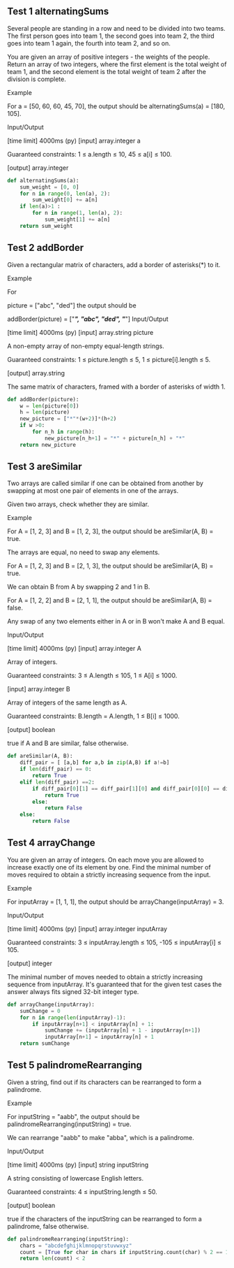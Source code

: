 ## Test 1 alternatingSums

Several people are standing in a row and need to be divided into two teams. The first person goes into team 1, the second goes into team 2, the third goes into team 1 again, the fourth into team 2, and so on.

You are given an array of positive integers - the weights of the people. Return an array of two integers, where the first element is the total weight of team 1, and the second element is the total weight of team 2 after the division is complete.

Example

For a = [50, 60, 60, 45, 70], the output should be
alternatingSums(a) = [180, 105].

Input/Output

[time limit] 4000ms (py)
[input] array.integer a

Guaranteed constraints:
1 ≤ a.length ≤ 10,
45 ≤ a[i] ≤ 100.

[output] array.integer

```python
def alternatingSums(a):
    sum_weight = [0, 0]
    for n in range(0, len(a), 2):
        sum_weight[0] += a[n]
    if len(a)>1 :
        for n in range(1, len(a), 2):
            sum_weight[1] += a[n]
    return sum_weight
```

## Test 2 addBorder
Given a rectangular matrix of characters, add a border of asterisks(*) to it.

Example

For

picture = ["abc",
           "ded"]
the output should be

addBorder(picture) = ["*****",
                      "*abc*",
                      "*ded*",
                      "*****"]
Input/Output

[time limit] 4000ms (py)
[input] array.string picture

A non-empty array of non-empty equal-length strings.

Guaranteed constraints:
1 ≤ picture.length ≤ 5,
1 ≤ picture[i].length ≤ 5.

[output] array.string

The same matrix of characters, framed with a border of asterisks of width 1.

```python
def addBorder(picture):
    w = len(picture[0])
    h = len(picture)
    new_picture = ["*"*(w+2)]*(h+2)
    if w >0:
        for n_h in range(h):
            new_picture[n_h+1] = "*" + picture[n_h] + "*"
    return new_picture
```

## Test 3 areSimilar
Two arrays are called similar if one can be obtained from another by swapping at most one pair of elements in one of the arrays.

Given two arrays, check whether they are similar.

Example

For A = [1, 2, 3] and B = [1, 2, 3], the output should be
areSimilar(A, B) = true.

The arrays are equal, no need to swap any elements.

For A = [1, 2, 3] and B = [2, 1, 3], the output should be
areSimilar(A, B) = true.

We can obtain B from A by swapping 2 and 1 in B.

For A = [1, 2, 2] and B = [2, 1, 1], the output should be
areSimilar(A, B) = false.

Any swap of any two elements either in A or in B won't make A and B equal.

Input/Output

[time limit] 4000ms (py)
[input] array.integer A

Array of integers.

Guaranteed constraints:
3 ≤ A.length ≤ 105,
1 ≤ A[i] ≤ 1000.

[input] array.integer B

Array of integers of the same length as A.

Guaranteed constraints:
B.length = A.length,
1 ≤ B[i] ≤ 1000.

[output] boolean

true if A and B are similar, false otherwise.

```python
def areSimilar(A, B):
    diff_pair = [ [a,b] for a,b in zip(A,B) if a!=b]
    if len(diff_pair) == 0:
        return True
    elif len(diff_pair) ==2:
        if diff_pair[0][1] == diff_pair[1][0] and diff_pair[0][0] == diff_pair[1][1]:
            return True
        else:
            return False
    else:
        return False
```

## Test 4 arrayChange
You are given an array of integers. On each move you are allowed to increase exactly one of its element by one. Find the minimal number of moves required to obtain a strictly increasing sequence from the input.

Example

For inputArray = [1, 1, 1], the output should be
arrayChange(inputArray) = 3.

Input/Output

[time limit] 4000ms (py)
[input] array.integer inputArray

Guaranteed constraints:
3 ≤ inputArray.length ≤ 105,
-105 ≤ inputArray[i] ≤ 105.

[output] integer

The minimal number of moves needed to obtain a strictly increasing sequence from inputArray.
It's guaranteed that for the given test cases the answer always fits signed 32-bit integer type.

```python
def arrayChange(inputArray):
    sumChange = 0
    for n in range(len(inputArray)-1):
        if inputArray[n+1] < inputArray[n] + 1:
            sumChange += (inputArray[n] + 1 - inputArray[n+1])
            inputArray[n+1] = inputArray[n] + 1
    return sumChange
```

## Test 5 palindromeRearranging
Given a string, find out if its characters can be rearranged to form a palindrome.

Example

For inputString = "aabb", the output should be
palindromeRearranging(inputString) = true.

We can rearrange "aabb" to make "abba", which is a palindrome.

Input/Output

[time limit] 4000ms (py)
[input] string inputString

A string consisting of lowercase English letters.

Guaranteed constraints:
4 ≤ inputString.length ≤ 50.

[output] boolean

true if the characters of the inputString can be rearranged to form a palindrome, false otherwise.

```python
def palindromeRearranging(inputString):
    chars = "abcdefghijklmnopqrstuvwxyz"
    count = [True for char in chars if inputString.count(char) % 2 == 1]
    return len(count) < 2
```
